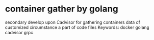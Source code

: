 # container gather by golang
secondary develop upon Cadvisor for gathering containers data of customized circumstance
a part of code files
Keywords: docker golang cadvisor grpc
